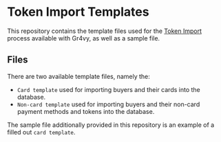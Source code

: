# Token Import Templates

This repository contains the template files used for the [Token Import](https://docs.gr4vy.com/guides/features/token-import/overview) process available with Gr4vy, as well as a sample file.

## Files

There are two available template files, namely the:
* `Card template` used for importing buyers and their cards into the database.
* `Non-card template` used for importing buyers and their non-card payment methods and tokens into the database.

The sample file additionally provided in this repository is an example of a filled out `card template`.
